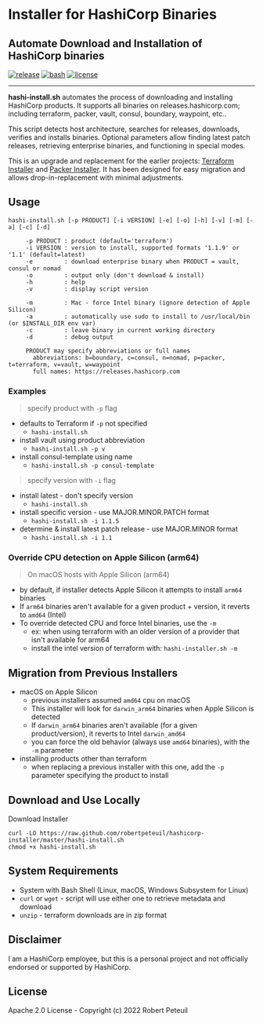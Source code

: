 # Installer for HashiCorp Binaries

## Automate Download and Installation of HashiCorp binaries

[![release](https://img.shields.io/github/release/robertpeteuil/hashicorp-installer.svg?colorB=2067b8)](https://github.com/robertpeteuil/hashicorp-installer)
[![bash](https://img.shields.io/badge/language-bash-89e051.svg?style=flat-square)](https://github.com/robertpeteuil/hashicorp-installer)
[![license](https://img.shields.io/github/license/robertpeteuil/hashicorp-installer.svg?colorB=2067b8)](https://github.com/robertpeteuil/hashicorp-installer)

---

**hashi-install.sh** automates the process of downloading and installing HashiCorp products.  It supports all binaries on releases.hashicorp.com; including terraform, packer, vault, consul, boundary, waypoint, etc..

This script detects host architecture, searches for releases, downloads, verifies and installs binaries.  Optional parameters allow finding latest patch releases, retrieving enterprise binaries, and functioning in special modes.

This is an upgrade and replacement for the earlier projects: [Terraform Installer](https://github.com/robertpeteuil/terraform-installer) and [Packer Installer](https://github.com/robertpeteuil/packer-installer).  It has been designed for easy migration and allows drop-in-replacement with minimal adjustments.

## Usage

```text
hashi-install.sh [-p PRODUCT] [-i VERSION] [-e] [-o] [-h] [-v] [-m] [-a] [-c] [-d]

     -p PRODUCT : product (default='terraform')
     -i VERSION : version to install, supported formats '1.1.9' or '1.1' (default=latest)
     -e         : download enterprise binary when PRODUCT = vault, consul or nomad
     -o         : output only (don't download & install)
     -h         : help
     -v         : display script version

     -m         : Mac - force Intel binary (ignore detection of Apple Silicon)
     -a         : automatically use sudo to install to /usr/local/bin (or $INSTALL_DIR env var)
     -c         : leave binary in current working directory
     -d         : debug output

     PRODUCT may specify abbreviations or full names
       abbreviations: b=boundary, c=consul, n=nomad, p=packer, t=terraform, v=vault, w=waypoint
       full names: https://releases.hashicorp.com
```

### Examples

> specify product with `-p` flag

- defaults to Terraform if `-p` not specified
  - `hashi-install.sh`
- install vault using product abbreviation
  - `hashi-install.sh -p v`
- install consul-template using name
  - `hashi-install.sh -p consul-template`

> specify version with `-i` flag

- install latest - don't specify version
  - `hashi-install.sh`
- install specific version - use MAJOR.MINOR.PATCH format
  - `hashi-install.sh -i 1.1.5`
- determine & install latest patch release - use MAJOR.MINOR format
  - `hashi-install.sh -i 1.1`

### Override CPU detection on Apple Silicon (arm64)

> On macOS hosts with Apple Silicon (arm64)

- by default, if installer detects Apple Silicon it attempts to install `arm64` binaries
- If `arm64` binaries aren't available for a given product + version, it reverts to `amd64` (Intel)
- To override detected CPU and force Intel binaries, use the `-m`
  - ex: when using terraform with an older version of a provider that isn't available for arm64
  - install the intel version of terraform with: `hashi-installer.sh -m`

## Migration from Previous Installers

- macOS on Apple Silicon
  - previous installers assumed `amd64` cpu on macOS
  - This installer will look for `darwin_arm64` binaries when Apple Silicon is detected
  - If `darwin_arm64` binaries aren't available (for a given product/version), it reverts to Intel `darwin_amd64`
  - you can force the old behavior (always use `amd64` binaries), with the `-m` parameter
- installing products other than terraform
  - when replacing a previous installer with this one, add the `-p` parameter specifying the product to install

## Download and Use Locally

Download Installer

``` shell
curl -LO https://raw.github.com/robertpeteuil/hashicorp-installer/master/hashi-install.sh
chmod +x hashi-install.sh
```

## System Requirements

- System with Bash Shell (Linux, macOS, Windows Subsystem for Linux)
- `curl` or `wget` - script will use either one to retrieve metadata and download
- `unzip` - terraform downloads are in zip format

## Disclaimer

I am a HashiCorp employee, but this is a personal project and not officially endorsed or supported by HashiCorp.

## License

Apache 2.0 License - Copyright (c) 2022    Robert Peteuil
